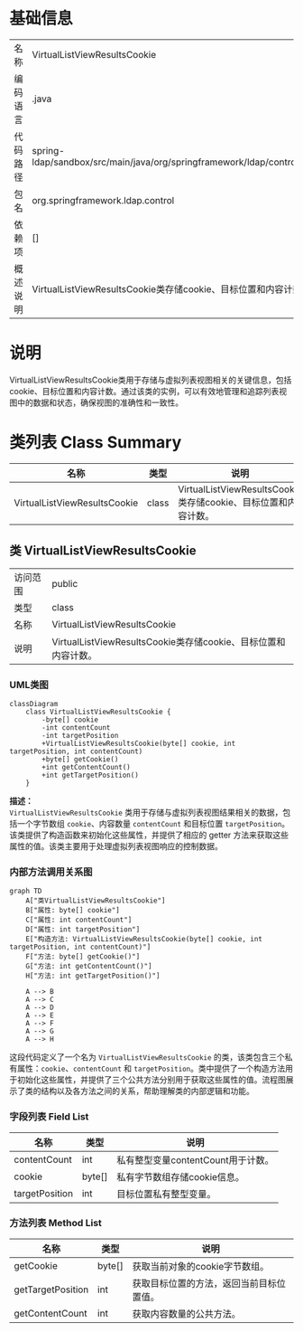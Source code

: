 # 基础信息

|      |      |
|------|------|
| 名称 | VirtualListViewResultsCookie |
| 编码语言 | .java |
| 代码路径 | spring-ldap/sandbox/src/main/java/org/springframework/ldap/control/VirtualListViewResultsCookie.java |
| 包名 | org.springframework.ldap.control |
| 依赖项 | [] |
| 概述说明 | VirtualListViewResultsCookie类存储cookie、目标位置和内容计数。 |

# 说明

VirtualListViewResultsCookie类用于存储与虚拟列表视图相关的关键信息，包括cookie、目标位置和内容计数。通过该类的实例，可以有效地管理和追踪列表视图中的数据和状态，确保视图的准确性和一致性。

# 类列表 Class Summary

| 名称   | 类型  | 说明 |
|-------|------|-------------|
| VirtualListViewResultsCookie | class | VirtualListViewResultsCookie类存储cookie、目标位置和内容计数。 |



## 类 VirtualListViewResultsCookie

|      |      |
|------|------|
| 访问范围 | public |
| 类型 | class |
| 名称 | VirtualListViewResultsCookie |
| 说明 | VirtualListViewResultsCookie类存储cookie、目标位置和内容计数。 |


### UML类图

```mermaid
classDiagram
    class VirtualListViewResultsCookie {
        -byte[] cookie
        -int contentCount
        -int targetPosition
        +VirtualListViewResultsCookie(byte[] cookie, int targetPosition, int contentCount)
        +byte[] getCookie()
        +int getContentCount()
        +int getTargetPosition()
    }
```

**描述：**  
`VirtualListViewResultsCookie` 类用于存储与虚拟列表视图结果相关的数据，包括一个字节数组 `cookie`、内容数量 `contentCount` 和目标位置 `targetPosition`。该类提供了构造函数来初始化这些属性，并提供了相应的 getter 方法来获取这些属性的值。该类主要用于处理虚拟列表视图响应的控制数据。


### 内部方法调用关系图

```mermaid
graph TD
    A["类VirtualListViewResultsCookie"]
    B["属性: byte[] cookie"]
    C["属性: int contentCount"]
    D["属性: int targetPosition"]
    E["构造方法: VirtualListViewResultsCookie(byte[] cookie, int targetPosition, int contentCount)"]
    F["方法: byte[] getCookie()"]
    G["方法: int getContentCount()"]
    H["方法: int getTargetPosition()"]

    A --> B
    A --> C
    A --> D
    A --> E
    A --> F
    A --> G
    A --> H
```

这段代码定义了一个名为 `VirtualListViewResultsCookie` 的类，该类包含三个私有属性：`cookie`、`contentCount` 和 `targetPosition`。类中提供了一个构造方法用于初始化这些属性，并提供了三个公共方法分别用于获取这些属性的值。流程图展示了类的结构以及各方法之间的关系，帮助理解类的内部逻辑和功能。

### 字段列表 Field List

| 名称  | 类型  | 说明 |
|-------|-------|------|
| contentCount | int | 私有整型变量contentCount用于计数。 |
| cookie | byte[] | 私有字节数组存储cookie信息。 |
| targetPosition | int | 目标位置私有整型变量。 |

### 方法列表 Method List

| 名称  | 类型  | 说明 |
|-------|-------|------|
| getCookie | byte[] | 获取当前对象的cookie字节数组。 |
| getTargetPosition | int | 获取目标位置的方法，返回当前目标位置值。 |
| getContentCount | int | 获取内容数量的公共方法。 |




